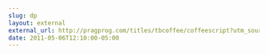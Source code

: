 ```yaml
---
slug: dp
layout: external
external_url: http://pragprog.com/titles/tbcoffee/coffeescript?utm_source=javascriptweekly&utm_medium=email
date: 2011-05-06T12:10:00-05:00
---
```

